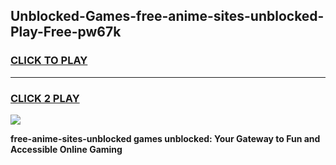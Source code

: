 
## Unblocked-Games-free-anime-sites-unblocked-Play-Free-pw67k
<h3>
<a href="https://premium76.site?title=free-anime-sites-unblocked&ref=21A">CLICK TO PLAY</a></h3>
<hr>

<h3>
<a href="https://premium76.site?title=free-anime-sites-unblocked&ref=21A">CLICK 2 PLAY</a>
  
</h3>

<a href="https://premium76.site?title=free-anime-sites-unblocked&ref=21A"><img src="https://clearcache.store/games.png"></a>


**free-anime-sites-unblocked games unblocked: Your Gateway to Fun and Accessible Online Gaming**
